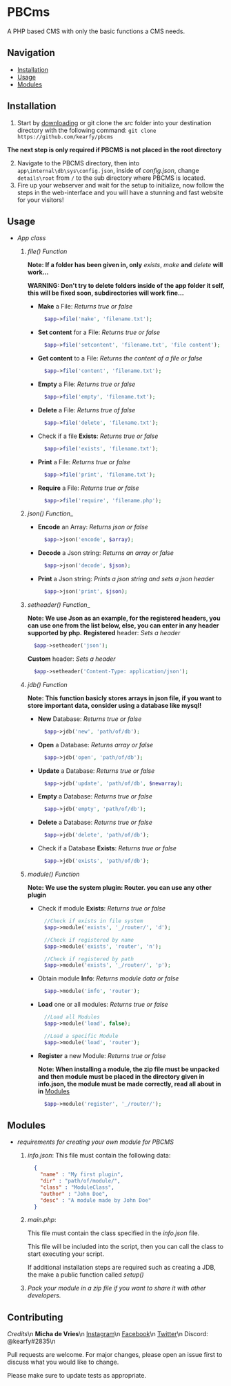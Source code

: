 # PBCms
A PHP based CMS with only the basic functions a CMS needs.

## Navigation
- [Installation](#Installation)
- [Usage](#Usage)
- [Modules](#Modules)

## Installation

1. Start by [downloading](https://github.com/kearfy/pbcms/archive/master.zip) or git clone the _src_ folder into
 your destination directory with the following command: ```git clone   https://github.com/kearfy/pbcms```

  **The next step is only required if PBCMS is not placed in the root directory**

2. Navigate to the PBCMS directory, then into ```app\internal\db\sys\config.json```, inside of _config.json_,
 change ```details\root``` from ```/``` to the sub directory where PBCMS is located.
3. Fire up your webserver and wait for the setup to initialize, now follow the steps in the web-interface
 and you will have a stunning and fast website for your visitors!


## Usage

* _App class_
   1. _file() Function_

      __Note: If a folder has been given in, only__ *exists*, *make* __and__ *delete* __will work...__

      __WARNING: Don't try to delete folders inside of the app folder it self, this will be fixed soon,
        subdirectories will work fine...__
      - __Make__ a File:
        _Returns true or false_
        ```php
          $app->file('make', 'filename.txt');
        ```
      - __Set content__ for a File:
        _Returns true or false_
        ```php
          $app->file('setcontent', 'filename.txt', 'file content');
        ```
      - __Get content__ to a File:
        _Returns the content of a file or false_
        ```php
          $app->file('content', 'filename.txt');
        ```
      - __Empty__ a File:
        _Returns true or false_
        ```php
          $app->file('empty', 'filename.txt');
        ```
      - __Delete__ a File:
        _Returns true of false_
        ```php
          $app->file('delete', 'filename.txt');
        ```
      - Check if a file __Exists__:
        _Returns true or false_
        ```php
          $app->file('exists', 'filename.txt');
        ```
      - __Print__ a File:
        _Returns true or false_
        ```php
          $app->file('print', 'filename.txt');
        ```
      - __Require__ a File:
        _Returns true or false_
        ```php
          $app->file('require', 'filename.php');
        ```

   2. _json() Function__
      - __Encode__ an Array:
        _Returns json or false_
        ```php
          $app->json('encode', $array);
        ```
      - __Decode__ a Json string:
        _Returns an array or false_
        ```php
          $app->json('decode', $json);
        ```
      - __Print__ a Json string:
        _Prints a json string and sets a json header_
        ```php
          $app->json('print', $json);
        ```

   3. _setheader() Function__

      __Note: We use Json as an example, for the registered headers, you can use one from the list
        below, else, you can enter in any header supported by php.__
      __Registered__ header:
        _Sets a header_
        ```php
          $app->setheader('json');
        ```
      __Custom__ header:
        _Sets a header_
        ```php
          $app->setheader('Content-Type: application/json');
        ```

   4. _jdb() Function_

      __Note: This function basicly stores arrays in json file, if you want to store important data,
        consider using a database like mysql!__
      - __New__ Database:
        _Returns true or false_
        ```php
          $app->jdb('new', 'path/of/db');
        ```
      - __Open__ a Database:
        _Returns array or false_
        ```php
          $app->jdb('open', 'path/of/db');
        ```
      - __Update__ a Database:
        _Returns true or false_
        ```php
          $app->jdb('update', 'path/of/db', $newarray);
        ```
      - __Empty__ a Database:
        _Returns true or false_
        ```php
          $app->jdb('empty', 'path/of/db');
        ```
      - __Delete__ a Database:
        _Returns true or false_
        ```php
          $app->jdb('delete', 'path/of/db');
        ```
      - Check if a Database __Exists__:
        _Returns true or false_
        ```php
          $app->jdb('exists', 'path/of/db');
        ```
   5. _module() Function_

      __Note: We use the system plugin: Router. you can use any other plugin__
      - Check if module __Exists__:
        _Returns true or false_
        ```php
          //Check if exists in file system
          $app->module('exists', '_/router/', 'd');

          //Check if registered by name
          $app->module('exists', 'router', 'n');

          //Check if registered by path
          $app->module('exists', '_/router/', 'p');
        ```
      - Obtain module __Info__:
        _Returns module data or false_
        ```php
          $app->module('info', 'router');
        ```
      - __Load__ one or all modules:
        _Returns true or false_
        ```php
          //Load all Modules
          $app->module('load', false);

          //Load a specific Module
          $app->module('load', 'router');
        ```
      - __Register__ a new Module:
        _Returns true or false_

        __Note: When installing a module, the zip file must be unpacked and then
          module must be placed in the directory given in info.json, the module
          must be made correctly, read all about in in__ [Modules](#Modules)
        ```php
          $app->module('register', '_/router/');
        ```

## Modules

* _requirements for creating your own module for PBCMS_
   1. _info.json_:
      This file must contain the following data:
      ```json
        {
          "name" : "My first plugin",
          "dir" : "path/of/module/",
          "class" : "ModuleClass",
          "author" : "John Doe",
          "desc" : "A module made by John Doe"
        }
      ```
    2. _main.php_:

        This file must contain the class specified in the _info.json_ file.

        This file will be included into the script, then you can call the
        class to start executing your script.

        If additional installation steps are required such as creating a
        JDB, the make a public function called _setup()_
    3. _Pack your module in a zip file if you want to share it with other developers._


## Contributing
  _Credits_\n
    __Micha de Vries__\n
    [Instagram](https://www.instagram.com/kearfy/)\n
    [Facebook](https://www.facebook.com/micha.devries.5)\n
    [Twitter](https://twitter.com/Kearfy)\n
    Discord: @kearfy#2835\n

Pull requests are welcome. For major changes, please open an issue first to discuss what you would like to change.

Please make sure to update tests as appropriate.
